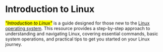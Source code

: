 # Introduction to Linux
<mark>*"Introduction to Linux"*</mark> is a guide designed for those new to the [Linux operating system](https://www.redhat.com/en/topics/linux/what-is-linux#:~:text=Linux%20is%20a%20free%2C%20open,so%20under%20the%20same%20license.). This resource provides a step-by-step approach to understanding and navigating Linux, covering essential commands, basic system operations, and practical tips to get you started on your Linux journey.

